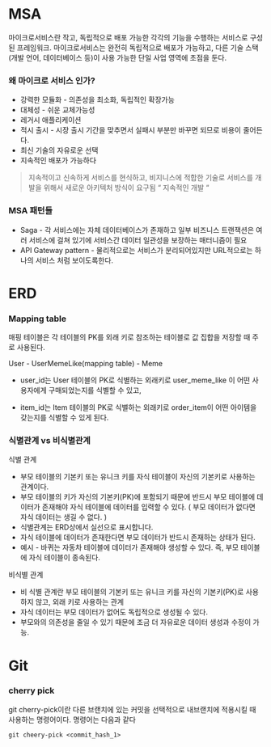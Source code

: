 # MSA
마이크로서비스란 작고, 독립적으로 배포 가능한 각각의 기능을 수행하는 서비스로 구성된 프레임워크. 마이크로서비스는 완전히 독립적으로 배포가 가능하고, 다른 기술 스택(개발 언어, 데이터베이스 등)이 사용 가능한 단일 사업 영역에 초점을 둔다.

### 왜 마이크로 서비스 인가?

- 강력한 모듈화 - 의존성을 최소화, 독립적인 확장가능
- 대체성 - 쉬운 교체가능성
- 레거시 애플리케이션
- 적시 출시 - 시장 출시 기간을 맞추면서 실패시 부분만 바꾸면 되므로 비용이 줄어든다.
- 최신 기술의 자유로운 선택
- 지속적인 배포가 가능하다

> 지속적이고 신속하게 서비스를 현식하고, 비지니스에 적합한 기술로 서비스를 개발을 위해서 새로운 아키텍처 방식이 요구됨 “ 지속적인 개발 “


### MSA 패턴들
- Saga - 각 서비스에는 자체 데이터베이스가 존재하고 일부 비즈니스 트랜잭션은 여러 서비스에 걸쳐 있기에 서비스간 데이터 일관성을 보장하는 매터니즘이 필요
- API Gateway pattern - 물리적으로는 서비스가 분리되어있지만 URL적으로는 하나의 서비스 처럼 보이도록한다.


# ERD

### Mapping table
매핑 테이블은 각 테이블의 PK를 외래 키로 참조하는 테이블로 값 집합을 저장할 때 주로 사용된다.

User - UserMemeLike(mapping table) - Meme
- user_id는 User 테이블의 PK로 식별하는 외래키로 user_meme_like 이 어떤 사용자에게 구매되었는지를 식별할 수 있고,

- item_id는 Item 테이블의 PK로 식별하는 외래키로 order_item이 어떤 아이템을 갖는지를 식별할 수 있게 된다.

### 식별관계 vs 비식별관계

식별 관계

- 부모 테이블의 기본키 또는 유니크 키를 자식 테이블이 자신의 기본키로 사용하는 관계이다. 
- 부모 테이블의 키가 자신의 기본키(PK)에 포함되기 때문에 반드시 부모 테이블에 데이터가 존재해야 자식 테이블에 데이터를 입력할 수 있다.
( 부모 데이터가 없다면 자식 데이터는 생길 수 없다. )
- 식별관계는 ERD상에서 실선으로 표시합니다. 
- 자식 테이블에 데이터가 존재한다면 부모 데이터가 반드시 존재하는 상태가 된다. 
- 예시 - 바퀴는 자동차 테이블에 데이터가 존재해야 생성할 수 있다. 즉, 부모 테이블에 자식 테이블이 종속된다. 

비식별 관계

- 비 식별 관계란 부모 테이블의 기본키 또는 유니크 키를 자신의 기본키(PK)로 사용하지 않고, 외래 키로 사용하는 관계
- 자식 데이터는 부모 데이터가 없어도 독립적으로 생성될 수 있다. 
- 부모와의 의존성을 줄일 수 있기 때문에 조금 더 자유로운 데이터 생성과 수정이 가능.


# Git

### cherry pick

git cherry-pick이란 다른 브랜치에 있는 커밋을 선택적으로 내브랜치에 적용시킬 때 사용하는 명령어이다. 명령어는 다음과 같다
```
git cheery-pick <commit_hash_1>
```